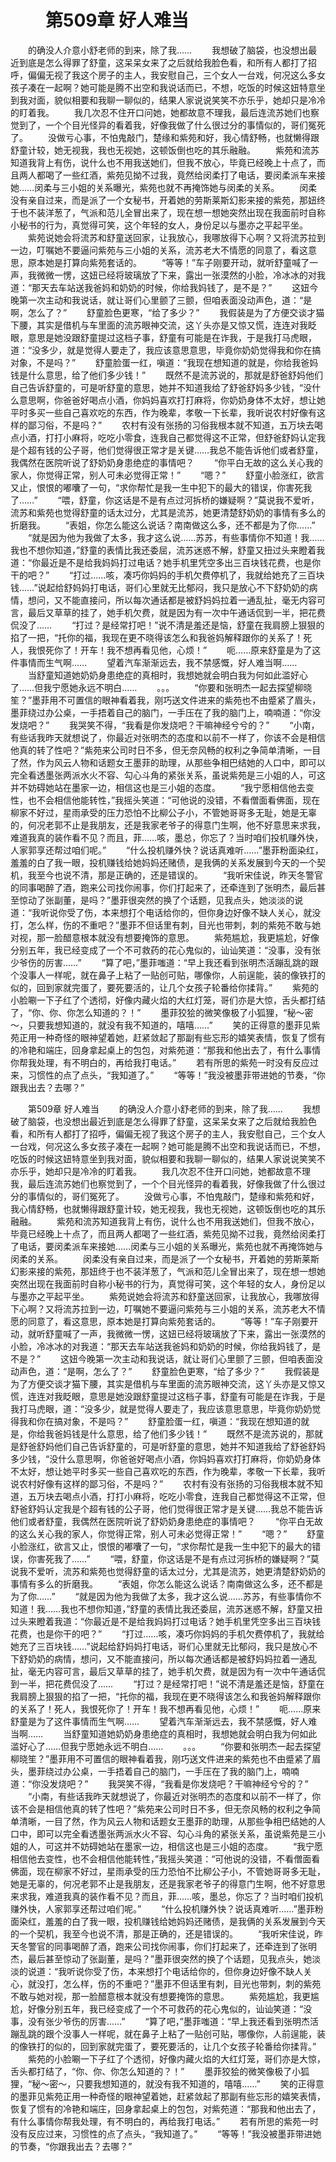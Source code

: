 # 　　第509章 好人难当
　　的确没人介意小舒老师的到来，除了我……
　　我想破了脑袋，也没想出最近到底是怎么得罪了舒童，这呆呆女来了之后就给我脸色看，和所有人都打了招呼，偏偏无视了我这个房子的主人，我安慰自己，三个女人一台戏，何况这么多女孩子凑在一起啊？她可能是腾不出空和我说话而已，不想，吃饭的时候这妞特意坐到我对面，貌似相要和我聊一聊似的，结果人家说说笑笑不亦乐乎，她却只是冷冷的盯着我。
　　我几次忍不住开口问她，她都故意不理我，最后连流苏她们也察觉到了，一个个目光怪异的看着我，好像我做了什么很过分的事情似的，哥们冤死了。
　　没做亏心事，不怕鬼敲门，楚缘和紫苑和好，我心情舒畅，也就懒得跟舒童计较，她无视我，我也无视她，这顿饭倒也吃的其乐融融。
　　紫苑和流苏知道我背上有伤，说什么也不用我送她们，但我不放心，毕竟已经晚上十点了，而且两人都喝了一些红酒，紫苑见拗不过我，竟然给闵柔打了电话，要闵柔派车来接她……闵柔与三小姐的关系曝光，紫苑也就不再掩饰她与闵柔的关系。
　　闵柔没有亲自过来，而是派了一个女秘书，开着她的劳斯莱斯幻影来接的紫苑，那妞终于也不装洋葱了，气派和范儿全冒出来了，现在想一想她突然出现在我面前时自称小秘书的行为，真觉得可笑，这个年轻的女人，身份足以与墨亦之平起平坐。
　　紫苑说她会将流苏和舒童送回家，让我放心，我哪放得下心啊？又将流苏拉到一边，叮嘱她不要逼问紫苑与三小姐的关系，流苏老大不情愿的同意了，看这意思，原本她是打算向紫苑套话的。
　　“等等！”车子刚要开动，就听舒童喊了一声，我微微一愣，这妞已经将玻璃放了下来，露出一张漠然的小脸，冷冰冰的对我道：“那天去车站送我爸妈和奶奶的时候，你给我妈钱了，是不是？”
　　这妞今晚第一次主动和我说话，就让哥们心里颤了三颤，但咱表面没动声色，道：“是啊，怎么了？”
　　舒童脸色更寒，“给了多少？”
　　我假装是为了方便交谈才猫下腰，其实是借机与车里面的流苏眼神交流，这丫头亦是又惊又慌，连连对我眨眼，意思是她没跟舒童提过这档子事，舒童有可能是在诈我，于是我打马虎眼，道：“没多少，就是觉得人要走了，我应该意思意思，毕竟你奶奶觉得我和你在搞对象，不是吗？”
　　舒童脸蛋一红，嗔道：“我现在想知道的就是，你给我爸妈钱是什么意思，给了他们多少钱！”
　　既然不是流苏说的，那就是舒爸舒妈他们自己告诉舒童的，可是听舒童的意思，她并不知道我给了舒爸舒妈多少钱，“没什么意思啊，你爸爸好喝点小酒，你妈妈喜欢打打麻将，你奶奶身体不太好，想让她平时多买一些自己喜欢吃的东西，作为晚辈，孝敬一下长辈，我听说农村好像有这样的鄙习俗，不是吗？”
　　农村有没有张扬的习俗我根本就不知道，五万块去喝点小酒，打打小麻将，吃吃小零食，连我自己都觉得这不正常，但舒爸舒妈认定我是个超有钱的公子哥，他们觉得很正常才是关键……我总不能告诉他们或者舒童，我偶然在医院听说了舒奶奶身患绝症的事情吧？
　　“你平白无故的这么关心我的家人，你觉得正常，别人可未必觉得正常！”
　　“嗯？”
　　舒童小脸涨红，欲言又止，恨恨的嘟囔了一句，“求你帮忙是我一生中犯下的最大的错误，你害死我了……”
　　“喂，舒童，你这话是不是有点过河拆桥的嫌疑啊？”莫说我不爱听，流苏和紫苑也觉得舒童的话太过分，尤其是流苏，她更清楚舒奶奶的事情有多么的折磨我。
　　“表姐，你怎么能这么说话？南南做这么多，还不都是为了你……”
　　“就是因为他为我做了太多，我才这么说……苏苏，有些事情你不知道！我……我也不想你知道，”舒童的表情比我还委屈，流苏迷惑不解，舒童又扭过头来瞪着我道：“你最近是不是给我妈妈打过电话？她手机里凭空多出三百块钱花费，也是你干的吧？”
　　“打过……咳，凑巧你妈妈的手机欠费停机了，我就给她充了三百块钱……”说起给舒妈妈打电话，哥们心里就无比郁闷，我只是放心不下舒奶奶的病情，想问，又不能直接问，所以每次通话都是被舒妈妈拉着一通乱扯，毫无内容可言，最后又草草的挂了，她手机欠费，就是因为有一次中午通话侃到一半，把花费侃没了……
　　“打过？是经常打吧！”说不清是羞还是恼，舒童在我肩膀上狠狠的掐了一把，“托你的福，我现在更不晓得该怎么和我爸妈解释跟你的关系了！死人，我恨死你了！开车！我不想再看见他，心烦！”
　　呃……原来舒童是为了这件事情而生气啊……
　　望着汽车渐渐远去，我不禁感慨，好人难当啊……
　　当舒童知道她奶奶身患绝症的真相时，我想她就会明白我为何如此滥好心了……但我宁愿她永远不明白……
　　。。。
　　“你要和张明杰一起去探望柳晓笙？”墨菲用不可置信的眼神看着我，刚巧送文件进来的紫苑也不由蹙紧了眉头，墨菲绕过办公桌，一手捂着自己的脑门，一手压在了我的脑门上，喃喃道：“你没发烧吧？”
　　我哭笑不得，“我看是你发烧吧？干嘛神经兮兮的？”
　　“小南，有些话我昨天就想说了，你最近对张明杰的态度和以前不一样了，你该不会是相信他真的转了性吧？”紫苑来公司时日不多，但无奈风畅的权利之争简单清晰，一目了然，作为风云人物和话题女王墨菲的助理，从那些争相巴结她的人口中，即可以完全看透墨张两派水火不容、勾心斗角的紧张关系，虽说紫苑是三小姐的人，可这并不妨碍她站在墨家一边，相信这也是三小姐的态度。
　　“我宁愿相信他去变性，也不会相信他能转性，”我摇头笑道：“可他说的没错，不看僧面看佛面，现在柳家不好过，星雨承受的压力恐怕不比柳公子小，不管她哥哥多无耻，她是无辜的，何况老郭不止是我朋友，还是我家老爷子的得意门生啊，他不好意思来求我，难道我真的装作看不见？而且，菲……咳，墨总，你忘了？当时咱们投机赚外快，人家郭享还帮过咱们呢。”
　　“什么投机赚外快？说话真难听……”墨菲粉面染红，羞羞的白了我一眼，投机赚钱给她妈妈还赌债，是我俩的关系发展到今天的一个契机，我至今也说不清，那是正确的，还是错误的。
　　“我听宋佳说，昨天冬警官的同事喝醉了酒，跑来公司找你闹事，你们打起来了，还牵连到了张明杰，最后甚至惊动了张副董，是吗？”墨菲很突然的换了个话题，见我点头，她淡淡的说道：“我听说你受了伤，本来想打个电话给你的，但你身边好像不缺人关心，就没打，怎么样，伤的不重吧？”墨菲不但话里有刺，目光也带刺，刺的紫苑不敢与她对视，那一脸醋意根本就没有想要掩饰的意思。
　　紫苑尴尬，我更尴尬，好像分别五年，我已经变成了一个不可救药的花心鬼似的，讪讪笑道：“没事，没有张少爷伤的厉害……”
　　“算了吧，”墨菲嗤道：“早上我还看到张明杰活蹦乱跳的跟个没事人一样呢，就在鼻子上粘了一贴创可贴，哪像你，人前逞能，装的像铁打的似的，回到家就完蛋了，要死要活的，让几个女孩子轮番给你揉背。”
　　紫苑的小脸唰一下子红了个透彻，好像内藏火焰的大红灯笼，哥们亦是大惊，舌头都打结了，“你、你、你怎么知道的？！”
　　墨菲狡狯的微笑像极了小狐狸，“秘～密～，只要我想知道的，就没有我不知道的，嘻嘻……”
　　笑的正得意的墨菲见紫苑正用一种奇怪的眼神望着她，赶紧敛起了那副有些忘形的嬉笑表情，恢复了惯有的冷艳和端庄，回身拿起桌上的包包，对紫苑道：“那我和他出去了，有什么事情你帮我处理，有不明白的，再给我打电话。”
　　若有所思的紫苑一时没有反应过来，习惯性的点了点头，“我知道了。”
　　“等等！”我没被墨菲带进她的节奏，“你跟我出去？去哪？”

　　第509章 好人难当
　　的确没人介意小舒老师的到来，除了我……
　　我想破了脑袋，也没想出最近到底是怎么得罪了舒童，这呆呆女来了之后就给我脸色看，和所有人都打了招呼，偏偏无视了我这个房子的主人，我安慰自己，三个女人一台戏，何况这么多女孩子凑在一起啊？她可能是腾不出空和我说话而已，不想，吃饭的时候这妞特意坐到我对面，貌似相要和我聊一聊似的，结果人家说说笑笑不亦乐乎，她却只是冷冷的盯着我。
　　我几次忍不住开口问她，她都故意不理我，最后连流苏她们也察觉到了，一个个目光怪异的看着我，好像我做了什么很过分的事情似的，哥们冤死了。
　　没做亏心事，不怕鬼敲门，楚缘和紫苑和好，我心情舒畅，也就懒得跟舒童计较，她无视我，我也无视她，这顿饭倒也吃的其乐融融。
　　紫苑和流苏知道我背上有伤，说什么也不用我送她们，但我不放心，毕竟已经晚上十点了，而且两人都喝了一些红酒，紫苑见拗不过我，竟然给闵柔打了电话，要闵柔派车来接她……闵柔与三小姐的关系曝光，紫苑也就不再掩饰她与闵柔的关系。
　　闵柔没有亲自过来，而是派了一个女秘书，开着她的劳斯莱斯幻影来接的紫苑，那妞终于也不装洋葱了，气派和范儿全冒出来了，现在想一想她突然出现在我面前时自称小秘书的行为，真觉得可笑，这个年轻的女人，身份足以与墨亦之平起平坐。
　　紫苑说她会将流苏和舒童送回家，让我放心，我哪放得下心啊？又将流苏拉到一边，叮嘱她不要逼问紫苑与三小姐的关系，流苏老大不情愿的同意了，看这意思，原本她是打算向紫苑套话的。
　　“等等！”车子刚要开动，就听舒童喊了一声，我微微一愣，这妞已经将玻璃放了下来，露出一张漠然的小脸，冷冰冰的对我道：“那天去车站送我爸妈和奶奶的时候，你给我妈钱了，是不是？”
　　这妞今晚第一次主动和我说话，就让哥们心里颤了三颤，但咱表面没动声色，道：“是啊，怎么了？”
　　舒童脸色更寒，“给了多少？”
　　我假装是为了方便交谈才猫下腰，其实是借机与车里面的流苏眼神交流，这丫头亦是又惊又慌，连连对我眨眼，意思是她没跟舒童提过这档子事，舒童有可能是在诈我，于是我打马虎眼，道：“没多少，就是觉得人要走了，我应该意思意思，毕竟你奶奶觉得我和你在搞对象，不是吗？”
　　舒童脸蛋一红，嗔道：“我现在想知道的就是，你给我爸妈钱是什么意思，给了他们多少钱！”
　　既然不是流苏说的，那就是舒爸舒妈他们自己告诉舒童的，可是听舒童的意思，她并不知道我给了舒爸舒妈多少钱，“没什么意思啊，你爸爸好喝点小酒，你妈妈喜欢打打麻将，你奶奶身体不太好，想让她平时多买一些自己喜欢吃的东西，作为晚辈，孝敬一下长辈，我听说农村好像有这样的鄙习俗，不是吗？”
　　农村有没有张扬的习俗我根本就不知道，五万块去喝点小酒，打打小麻将，吃吃小零食，连我自己都觉得这不正常，但舒爸舒妈认定我是个超有钱的公子哥，他们觉得很正常才是关键……我总不能告诉他们或者舒童，我偶然在医院听说了舒奶奶身患绝症的事情吧？
　　“你平白无故的这么关心我的家人，你觉得正常，别人可未必觉得正常！”
　　“嗯？”
　　舒童小脸涨红，欲言又止，恨恨的嘟囔了一句，“求你帮忙是我一生中犯下的最大的错误，你害死我了……”
　　“喂，舒童，你这话是不是有点过河拆桥的嫌疑啊？”莫说我不爱听，流苏和紫苑也觉得舒童的话太过分，尤其是流苏，她更清楚舒奶奶的事情有多么的折磨我。
　　“表姐，你怎么能这么说话？南南做这么多，还不都是为了你……”
　　“就是因为他为我做了太多，我才这么说……苏苏，有些事情你不知道！我……我也不想你知道，”舒童的表情比我还委屈，流苏迷惑不解，舒童又扭过头来瞪着我道：“你最近是不是给我妈妈打过电话？她手机里凭空多出三百块钱花费，也是你干的吧？”
　　“打过……咳，凑巧你妈妈的手机欠费停机了，我就给她充了三百块钱……”说起给舒妈妈打电话，哥们心里就无比郁闷，我只是放心不下舒奶奶的病情，想问，又不能直接问，所以每次通话都是被舒妈妈拉着一通乱扯，毫无内容可言，最后又草草的挂了，她手机欠费，就是因为有一次中午通话侃到一半，把花费侃没了……
　　“打过？是经常打吧！”说不清是羞还是恼，舒童在我肩膀上狠狠的掐了一把，“托你的福，我现在更不晓得该怎么和我爸妈解释跟你的关系了！死人，我恨死你了！开车！我不想再看见他，心烦！”
　　呃……原来舒童是为了这件事情而生气啊……
　　望着汽车渐渐远去，我不禁感慨，好人难当啊……
　　当舒童知道她奶奶身患绝症的真相时，我想她就会明白我为何如此滥好心了……但我宁愿她永远不明白……
　　。。。
　　“你要和张明杰一起去探望柳晓笙？”墨菲用不可置信的眼神看着我，刚巧送文件进来的紫苑也不由蹙紧了眉头，墨菲绕过办公桌，一手捂着自己的脑门，一手压在了我的脑门上，喃喃道：“你没发烧吧？”
　　我哭笑不得，“我看是你发烧吧？干嘛神经兮兮的？”
　　“小南，有些话我昨天就想说了，你最近对张明杰的态度和以前不一样了，你该不会是相信他真的转了性吧？”紫苑来公司时日不多，但无奈风畅的权利之争简单清晰，一目了然，作为风云人物和话题女王墨菲的助理，从那些争相巴结她的人口中，即可以完全看透墨张两派水火不容、勾心斗角的紧张关系，虽说紫苑是三小姐的人，可这并不妨碍她站在墨家一边，相信这也是三小姐的态度。
　　“我宁愿相信他去变性，也不会相信他能转性，”我摇头笑道：“可他说的没错，不看僧面看佛面，现在柳家不好过，星雨承受的压力恐怕不比柳公子小，不管她哥哥多无耻，她是无辜的，何况老郭不止是我朋友，还是我家老爷子的得意门生啊，他不好意思来求我，难道我真的装作看不见？而且，菲……咳，墨总，你忘了？当时咱们投机赚外快，人家郭享还帮过咱们呢。”
　　“什么投机赚外快？说话真难听……”墨菲粉面染红，羞羞的白了我一眼，投机赚钱给她妈妈还赌债，是我俩的关系发展到今天的一个契机，我至今也说不清，那是正确的，还是错误的。
　　“我听宋佳说，昨天冬警官的同事喝醉了酒，跑来公司找你闹事，你们打起来了，还牵连到了张明杰，最后甚至惊动了张副董，是吗？”墨菲很突然的换了个话题，见我点头，她淡淡的说道：“我听说你受了伤，本来想打个电话给你的，但你身边好像不缺人关心，就没打，怎么样，伤的不重吧？”墨菲不但话里有刺，目光也带刺，刺的紫苑不敢与她对视，那一脸醋意根本就没有想要掩饰的意思。
　　紫苑尴尬，我更尴尬，好像分别五年，我已经变成了一个不可救药的花心鬼似的，讪讪笑道：“没事，没有张少爷伤的厉害……”
　　“算了吧，”墨菲嗤道：“早上我还看到张明杰活蹦乱跳的跟个没事人一样呢，就在鼻子上粘了一贴创可贴，哪像你，人前逞能，装的像铁打的似的，回到家就完蛋了，要死要活的，让几个女孩子轮番给你揉背。”
　　紫苑的小脸唰一下子红了个透彻，好像内藏火焰的大红灯笼，哥们亦是大惊，舌头都打结了，“你、你、你怎么知道的？！”
　　墨菲狡狯的微笑像极了小狐狸，“秘～密～，只要我想知道的，就没有我不知道的，嘻嘻……”
　　笑的正得意的墨菲见紫苑正用一种奇怪的眼神望着她，赶紧敛起了那副有些忘形的嬉笑表情，恢复了惯有的冷艳和端庄，回身拿起桌上的包包，对紫苑道：“那我和他出去了，有什么事情你帮我处理，有不明白的，再给我打电话。”
　　若有所思的紫苑一时没有反应过来，习惯性的点了点头，“我知道了。”
　　“等等！”我没被墨菲带进她的节奏，“你跟我出去？去哪？”
